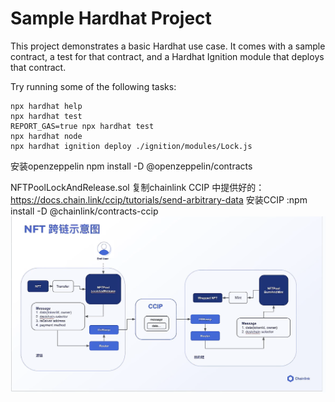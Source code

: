 # Sample Hardhat Project

This project demonstrates a basic Hardhat use case. It comes with a sample contract, a test for that contract, and a Hardhat Ignition module that deploys that contract.

Try running some of the following tasks:

```shell
npx hardhat help
npx hardhat test
REPORT_GAS=true npx hardhat test
npx hardhat node
npx hardhat ignition deploy ./ignition/modules/Lock.js
```



安装openzeppelin
npm install -D @openzeppelin/contracts

NFTPoolLockAndRelease.sol  复制chainlink CCIP 中提供好的：
https://docs.chain.link/ccip/tutorials/send-arbitrary-data
安装CCIP :npm install -D @chainlink/contracts-ccip
![alt text](ccip-示意图.png)